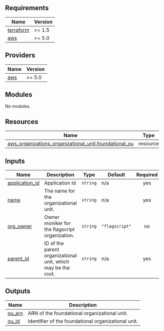 <!-- BEGIN_TF_DOCS -->
## Requirements

| Name | Version |
|------|---------|
| <a name="requirement_terraform"></a> [terraform](#requirement\_terraform) | >= 1.5 |
| <a name="requirement_aws"></a> [aws](#requirement\_aws) | >= 5.0 |

## Providers

| Name | Version |
|------|---------|
| <a name="provider_aws"></a> [aws](#provider\_aws) | >= 5.0 |

## Modules

No modules.

## Resources

| Name | Type |
|------|------|
| [aws_organizations_organizational_unit.foundational_ou](https://registry.terraform.io/providers/hashicorp/aws/latest/docs/resources/organizations_organizational_unit) | resource |

## Inputs

| Name | Description | Type | Default | Required |
|------|-------------|------|---------|:--------:|
| <a name="input_application_id"></a> [application\_id](#input\_application\_id) | Application Id | `string` | n/a | yes |
| <a name="input_name"></a> [name](#input\_name) | The name for the organizational unit. | `string` | n/a | yes |
| <a name="input_org_owner"></a> [org\_owner](#input\_org\_owner) | Owner moniker for the flagscript organization. | `string` | `"flagscript"` | no |
| <a name="input_parent_id"></a> [parent\_id](#input\_parent\_id) | ID of the parent organizational unit, which may be the root. | `string` | n/a | yes |

## Outputs

| Name | Description |
|------|-------------|
| <a name="output_ou_arn"></a> [ou\_arn](#output\_ou\_arn) | ARN of the foundational organizational unit. |
| <a name="output_ou_id"></a> [ou\_id](#output\_ou\_id) | Identifier of the foundational organizational unit. |
<!-- END_TF_DOCS -->